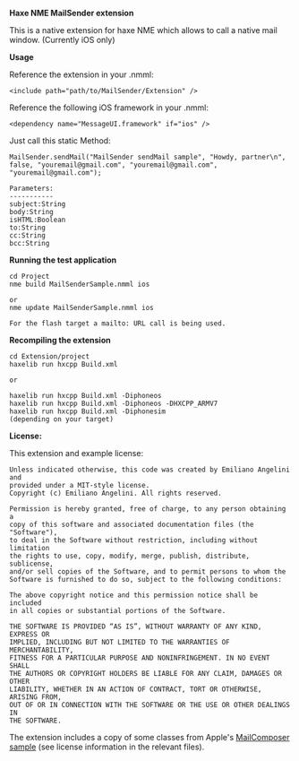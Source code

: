 **Haxe NME MailSender extension**

This is a native extension for haxe NME which allows to call a native mail window.
(Currently iOS only)

**Usage**

Reference the extension in your .nmml:

    <include path="path/to/MailSender/Extension" />
    

Reference the following iOS framework in your .nmml:

	<dependency name="MessageUI.framework" if="ios" />

Just call this static Method:
    
    MailSender.sendMail("MailSender sendMail sample", "Howdy, partner\n", false, "youremail@gmail.com", "youremail@gmail.com", "youremail@gmail.com");
	
	Parameters:
	-----------
	subject:String
	body:String
	isHTML:Boolean
	to:String
	cc:String
	bcc:String


**Running the test application**

    cd Project
    nme build MailSenderSample.nmml ios
    
    or 
    nme update MailSenderSample.nmml ios

	For the flash target a mailto: URL call is being used.

**Recompiling the extension**

    cd Extension/project
    haxelib run hxcpp Build.xml
    
    or
    
	haxelib run hxcpp Build.xml -Diphoneos
	haxelib run hxcpp Build.xml -Diphoneos -DHXCPP_ARMV7
	haxelib run hxcpp Build.xml -Diphonesim
	(depending on your target)
    

**License:**

This extension and example license:

    Unless indicated otherwise, this code was created by Emiliano Angelini and
    provided under a MIT-style license. 
    Copyright (c) Emiliano Angelini. All rights reserved.

    Permission is hereby granted, free of charge, to any person obtaining a 
    copy of this software and associated documentation files (the "Software"),
    to deal in the Software without restriction, including without limitation
    the rights to use, copy, modify, merge, publish, distribute, sublicense,
    and/or sell copies of the Software, and to permit persons to whom the
    Software is furnished to do so, subject to the following conditions:

    The above copyright notice and this permission notice shall be included
    in all copies or substantial portions of the Software.

    THE SOFTWARE IS PROVIDED “AS IS”, WITHOUT WARRANTY OF ANY KIND, EXPRESS OR
    IMPLIED, INCLUDING BUT NOT LIMITED TO THE WARRANTIES OF MERCHANTABILITY,
    FITNESS FOR A PARTICULAR PURPOSE AND NONINFRINGEMENT. IN NO EVENT SHALL 
    THE AUTHORS OR COPYRIGHT HOLDERS BE LIABLE FOR ANY CLAIM, DAMAGES OR OTHER
    LIABILITY, WHETHER IN AN ACTION OF CONTRACT, TORT OR OTHERWISE, ARISING FROM,
    OUT OF OR IN CONNECTION WITH THE SOFTWARE OR THE USE OR OTHER DEALINGS IN
    THE SOFTWARE.

The extension includes a copy of some classes from Apple's [MailComposer sample][1] (see license information in the relevant
files).

[1]: http://developer.apple.com/library/ios/#samplecode/MailComposer/Introduction/Intro.html